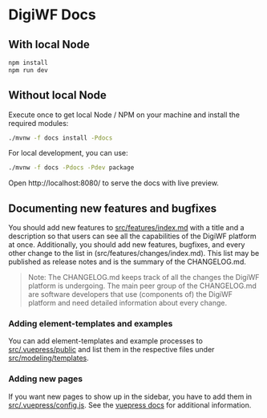 # DigiWF Docs

## With local Node

```bash
npm install
npm run dev
```

## Without local Node

Execute once to get local Node / NPM on your machine and install the required modules:

```bash
./mvnw -f docs install -Pdocs
```

For local development, you can use:

```bash
./mvnw -f docs -Pdocs -Pdev package
```

Open http://localhost:8080/ to serve the docs with live preview.

## Documenting new features and bugfixes

You should add new features to [src/features/index.md](src/features/index.md) with a title and a description so that users can see all the
capabilities of the DigiWF platform at once. Additionally, you should add new features, bugfixes, and every other change
to the list in (src/features/changes/index.md). This list may be published as release notes and is the summary of the
CHANGELOG.md.

> Note: The CHANGELOG.md keeps track of all the changes the DigiWF platform is undergoing. The main peer group of the
> CHANGELOG.md are software developers that use (components of) the DigiWF platform and need detailed information about
> every change.

### Adding element-templates and examples

You can add element-templates and example processes to [src/.vuepress/public](src/.vuepress/public) and list them in the respective files
under [src/modeling/templates](src/modeling/templates).

### Adding new pages

If you want new pages to show up in the sidebar, you have to add them in [src/.vuepress/config.js](src/.vuepress/config.js). See
the [vuepress docs](https://v1.vuepress.vuejs.org/theme/default-theme-config.html#sidebar) for additional information.